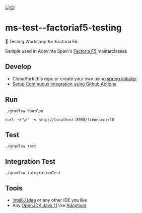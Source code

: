 [![CI](https://github.com/AdevintaSpain/ms-test--factoriaf5-testing/actions/workflows/gradle.yml/badge.svg?branch=master)](https://github.com/AdevintaSpain/ms-test--factoriaf5-testing/actions/workflows/gradle.yml)

# ms-test--factoriaf5-testing

🏫 Testing Workshop for Factoria F5

Sample used in Adevinta Spain's [Factoria F5](https://factoriaf5.org/) masterclasses

## Develop

* Clone/fork this repo or create your own using [spring initializr](https://start.spring.io/#!type=gradle-project&language=kotlin&platformVersion=2.6.3&packaging=jar&jvmVersion=11&groupId=com.adevinta.factoriaf5&artifactId=Testing&name=Testing&description=Testing%20demo%20for%20FactoriaF5&packageName=com.adevinta.mstestfactoriaf5testing&dependencies=cloud-config-client)
* [Setup Continuous Integration using Github Actions](.github/workflows/gradle.yml)

## Run

```
./gradlew bootRun

curl -w'\n' -v http://localhost:8000/fibonacci/10
```

## Test

```
./gradlew test
```

## Integration Test

```
./gradlew integrationTest
```

## Tools

* [IntelliJ Idea](https://www.jetbrains.com/idea/) or any other IDE you like
* Any [OpenJDK Java 11](https://en.wikipedia.org/wiki/OpenJDK) like [Adoptium](https://adoptium.net/)
